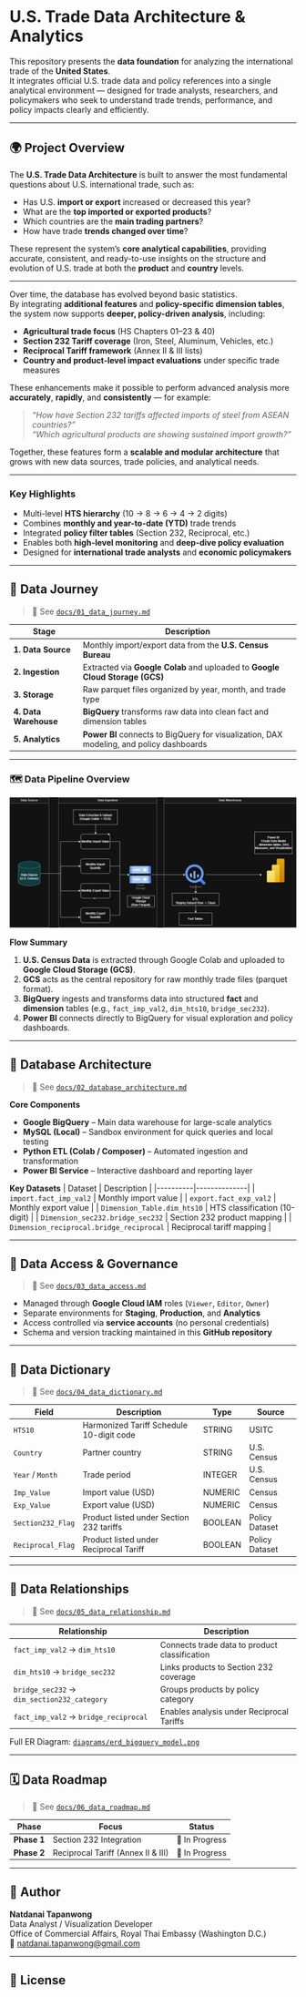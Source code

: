 # U.S. Trade Data Architecture & Analytics

This repository presents the **data foundation** for analyzing the international trade of the **United States**.  
It integrates official U.S. trade data and policy references into a single analytical environment — designed for trade analysts, researchers, and policymakers who seek to understand trade trends, performance, and policy impacts clearly and efficiently.

---

## 🌍 Project Overview

The **U.S. Trade Data Architecture** is built to answer the most fundamental questions about U.S. international trade, such as:

- Has U.S. **import or export** increased or decreased this year?  
- What are the **top imported or exported products**?  
- Which countries are the **main trading partners**?  
- How have trade **trends changed over time**?

These represent the system’s **core analytical capabilities**, providing accurate, consistent, and ready-to-use insights on the structure and evolution of U.S. trade at both the **product** and **country** levels.

---

Over time, the database has evolved beyond basic statistics.  
By integrating **additional features** and **policy-specific dimension tables**, the system now supports **deeper, policy-driven analysis**, including:

- **Agricultural trade focus** (HS Chapters 01–23 & 40)  
- **Section 232 Tariff coverage** (Iron, Steel, Aluminum, Vehicles, etc.)  
- **Reciprocal Tariff framework** (Annex II & III lists)  
- **Country and product-level impact evaluations** under specific trade measures  

These enhancements make it possible to perform advanced analysis more **accurately**, **rapidly**, and **consistently** — for example:

> *“How have Section 232 tariffs affected imports of steel from ASEAN countries?”*  
> *“Which agricultural products are showing sustained import growth?”*

Together, these features form a **scalable and modular architecture** that grows with new data sources, trade policies, and analytical needs.

---

### Key Highlights
- Multi-level **HTS hierarchy** (10 → 8 → 6 → 4 → 2 digits)  
- Combines **monthly and year-to-date (YTD)** trade trends  
- Integrated **policy filter tables** (Section 232, Reciprocal, etc.)  
- Enables both **high-level monitoring** and **deep-dive policy evaluation**  
- Designed for **international trade analysts** and **economic policymakers**

---

## 🧭 Data Journey

> 🔗 See [`docs/01_data_journey.md`](docs/01_data_journey.md)

| Stage | Description |
|-------|--------------|
| **1. Data Source** | Monthly import/export data from the **U.S. Census Bureau** |
| **2. Ingestion** | Extracted via **Google Colab** and uploaded to **Google Cloud Storage (GCS)** |
| **3. Storage** | Raw parquet files organized by year, month, and trade type |
| **4. Data Warehouse** | **BigQuery** transforms raw data into clean fact and dimension tables |
| **5. Analytics** | **Power BI** connects to BigQuery for visualization, DAX modeling, and policy dashboards |

---

### 🗺️ Data Pipeline Overview

![Data Pipeline](Diagrams/Data%20pipeline%20Diagram.drawio.png)

**Flow Summary**

1. **U.S. Census Data** is extracted through Google Colab and uploaded to **Google Cloud Storage (GCS)**.  
2. **GCS** acts as the central repository for raw monthly trade files (parquet format).  
3. **BigQuery** ingests and transforms data into structured **fact** and **dimension** tables (e.g., `fact_imp_val2`, `dim_hts10`, `bridge_sec232`).  
4. **Power BI** connects directly to BigQuery for visual exploration and policy dashboards.

---

## 🧱 Database Architecture

> 🔗 See [`docs/02_database_architecture.md`](docs/02_database_architecture.md)

**Core Components**
- **Google BigQuery** – Main data warehouse for large-scale analytics  
- **MySQL (Local)** – Sandbox environment for quick queries and local testing  
- **Python ETL (Colab / Composer)** – Automated ingestion and transformation  
- **Power BI Service** – Interactive dashboard and reporting layer  

**Key Datasets**
| Dataset | Description |
|----------|--------------|
| `import.fact_imp_val2` | Monthly import value |
| `export.fact_exp_val2` | Monthly export value |
| `Dimension_Table.dim_hts10` | HTS classification (10-digit) |
| `Dimension_sec232.bridge_sec232` | Section 232 product mapping |
| `Dimension_reciprocal.bridge_reciprocal` | Reciprocal tariff mapping |

---

## 🔐 Data Access & Governance

> 🔗 See [`docs/03_data_access.md`](docs/03_data_access.md)

- Managed through **Google Cloud IAM** roles (`Viewer`, `Editor`, `Owner`)  
- Separate environments for **Staging**, **Production**, and **Analytics**  
- Access controlled via **service accounts** (no personal credentials)  
- Schema and version tracking maintained in this **GitHub repository**

---

## 🧾 Data Dictionary

> 🔗 See [`docs/04_data_dictionary.md`](docs/04_data_dictionary.md)

| Field | Description | Type | Source |
|-------|--------------|------|--------|
| `HTS10` | Harmonized Tariff Schedule 10-digit code | STRING | USITC |
| `Country` | Partner country | STRING | U.S. Census |
| `Year` / `Month` | Trade period | INTEGER | U.S. Census |
| `Imp_Value` | Import value (USD) | NUMERIC | Census |
| `Exp_Value` | Export value (USD) | NUMERIC | Census |
| `Section232_Flag` | Product listed under Section 232 tariffs | BOOLEAN | Policy Dataset |
| `Reciprocal_Flag` | Product listed under Reciprocal Tariff | BOOLEAN | Policy Dataset |

---

## 🔗 Data Relationships

> 🔗 See [`docs/05_data_relationship.md`](docs/05_data_relationship.md)

| Relationship | Description |
|---------------|--------------|
| `fact_imp_val2` → `dim_hts10` | Connects trade data to product classification |
| `dim_hts10` → `bridge_sec232` | Links products to Section 232 coverage |
| `bridge_sec232` → `dim_section232_category` | Groups products by policy category |
| `fact_imp_val2` → `bridge_reciprocal` | Enables analysis under Reciprocal Tariffs |

Full ER Diagram: [`diagrams/erd_bigquery_model.png`](diagrams/erd_bigquery_model.png)

---

## 🗓 Data Roadmap

> 🔗 See [`docs/06_data_roadmap.md`](docs/06_data_roadmap.md)

| Phase | Focus | Status |
|-------|--------|--------|
| **Phase 1** | Section 232 Integration | 🔄 In Progress |
| **Phase 2** | Reciprocal Tariff (Annex II & III) | 🔄 In Progress |


---

## 👤 Author

**Natdanai Tapanwong**  
Data Analyst / Visualization Developer  
Office of Commercial Affairs, Royal Thai Embassy (Washington D.C.)  
📧 natdanai.tapanwong@gmail.com  

---

## 🪪 License


